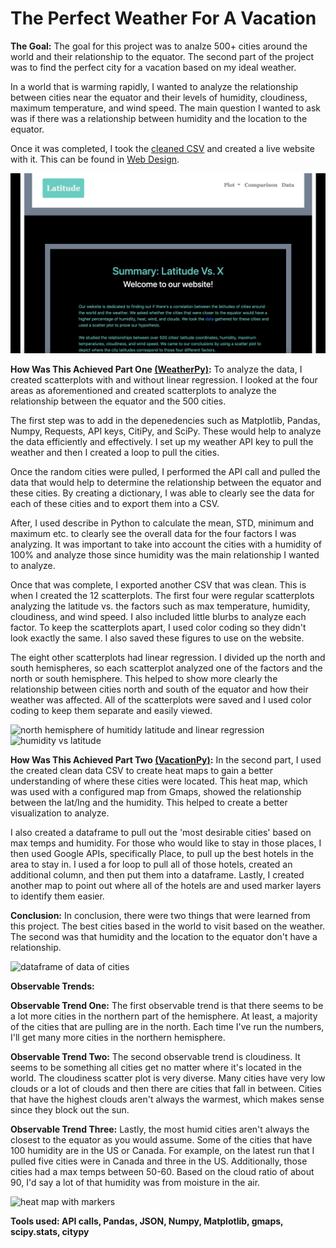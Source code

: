 <h1>The Perfect Weather For A Vacation</h1>

<strong>The Goal:</strong>
The goal for this project was to analze 500+ cities around the world and their relationship to the equator. The second part of the project was to find the perfect city for a vacation based on my ideal weather. 

In a world that is warming rapidly, I wanted to analyze the relationship between cities near the equator and their levels of humidity, cloudiness, maximum temperature, and wind speed. The main question I wanted to ask was if there was a relationship between humidity and the location to the equator. 

Once it was completed, I took the [cleaned CSV](https://github.com/EmmaLimoli/api-python-challenge/blob/master/weather_py/output_data/weatherPy_clean_data.csv) and created a live website with it. This can be found in [Web Design](https://github.com/EmmaLimoli/web-design-challenge). 

![website](https://github.com/EmmaLimoli/web-design-challenge/blob/master/Resources/assets/images/Screen%20Shot%202020-09-21%20at%202.30.39%20PM.png)


<strong>How Was This Achieved Part One [(WeatherPy)](https://github.com/EmmaLimoli/api-python-challenge/tree/master/weather_py):</strong>
To analyze the data, I created scatterplots with and without linear regression. I looked at the four areas as aforementioned and created scatterplots to analyze the relationship between the equator and the 500 cities. 

The first step was to add in the depenedencies such as Matplotlib, Pandas, Numpy, Requests, API keys, CitiPy, and SciPy. These would help to analyze the data efficiently and effectively. I set up my weather API key to pull the weather and then I created a loop to pull the cities.

Once the random cities were pulled, I performed the API call and pulled the data that would help to determine the relationship between the equator and these cities. By creating a dictionary, I was able to clearly see the data for each of these cities and to export them into a CSV.

After, I used describe in Python to calculate the mean, STD, minimum and maximum etc. to clearly see the overall data for the four factors I was analyzing. It was important to take into account the cities with a humidity of 100% and analyze those since humidity was the main relationship I wanted to analyze. 

Once that was complete, I exported another CSV that was clean. This is when I created the 12 scatterplots. The first four were regular scatterplots analyzing the latitude vs. the factors such as max temperature, humidity, cloudiness, and wind speed. I also included little blurbs to analyze each factor. To keep the scatterplots apart, I used color coding so they didn't look exactly the same. I also saved these figures to use on the website.

The eight other scatterplots had linear regression. I divided up the north and south hemispheres, so each scatterplot analyzed one of the factors and the north or south hemisphere. This helped to show more clearly the relationship between cities north and south of the equator and how their weather was affected. All of the scatterplots were saved and I used color coding to keep them separate and easily viewed.

![north hemisphere of humitidy latitude and linear regression](https://github.com/EmmaLimoli/api-python-challenge/blob/master/weather_py/output_data/nhemHumLatReg.png)
![humidity vs latitude](https://github.com/EmmaLimoli/api-python-challenge/blob/master/weather_py/output_data/humidVlatinworld.png)

<strong>How Was This Achieved Part Two [(VacationPy)](https://github.com/EmmaLimoli/api-python-challenge/tree/master/vacation_py):</strong>
In the second part, I used the created clean data CSV to create heat maps to gain a better understanding of where these cities were located. This heat map, which was used with a configured map from Gmaps, showed the relationship between the lat/lng and the humidity. This helped to create a better visualization to analyze. 

I also created a dataframe to pull out the 'most desirable cities' based on max temps and humidity. For those who would like to stay in those places, I then used Google APIs, specifically Place, to pull up the best hotels in the area to stay in. I used a for loop to pull all of those hotels, created an additional column, and then put them into a dataframe. Lastly, I created another map to point out where all of the hotels are and used marker layers to identify them easier.

<strong>Conclusion:</strong>
In conclusion, there were two things that were learned from this project. The best cities based in the world to visit based on the weather. The second was that humidity and the location to the equator don't have a relationship.  

![dataframe of data of cities](https://github.com/EmmaLimoli/api-python-challenge/blob/master/weather_py/output_data/Screen%20Shot%202020-07-21%20at%2011.02.21%20AM.png)

<strong>Observable Trends:</strong>

<strong>Observable Trend One:</strong> 
The first observable trend is that there seems to be a lot more cities in the northern part of the hemisphere. At least, a majority of the cities that are pulling are in the north. Each time I've run the numbers, I'll get many more cities in the northern hemisphere.

<strong>Observable Trend Two:</strong> 
The second observable trend is cloudiness. It seems to be something all cities get no matter where it's located in the world. The cloudiness scatter plot is very diverse. Many cities have very low clouds or a lot of clouds and then there are cities that fall in between. Cities that have the highest clouds aren't always the warmest, which makes sense since they block out the sun.

<strong>Observable Trend Three:</strong> 
Lastly, the most humid cities aren't always the closest to the equator as you would assume. Some of the cities that have 100 humidity are in the US or Canada. For example, on the latest run that I pulled five cities were in Canada and three in the US. Additionally, those cities had a max temps between 50-60. Based on the cloud ratio of about 90, I'd say a lot of that humidity was from moisture in the air.

![heat map with markers](https://github.com/EmmaLimoli/api-python-challenge/blob/master/weather_py/output_data/Screen%20Shot%202020-07-21%20at%2011.03.21%20AM.png)

<strong>Tools used: API calls, Pandas, JSON, Numpy, Matplotlib, gmaps, scipy.stats, citypy</strong>


